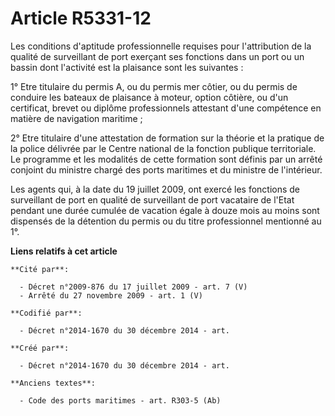 # Article R5331-12

Les conditions d'aptitude professionnelle requises pour l'attribution de la qualité de surveillant de port exerçant ses
fonctions dans un port ou un bassin dont l'activité est la plaisance sont les suivantes :

1° Etre titulaire du permis A, ou du permis mer côtier, ou du permis de conduire les bateaux de plaisance à moteur, option
côtière, ou d'un certificat, brevet ou diplôme professionnels attestant d'une compétence en matière de navigation maritime ;

2° Etre titulaire d'une attestation de formation sur la théorie et la pratique de la police délivrée par le Centre national
de la fonction publique territoriale. Le programme et les modalités de cette formation sont définis par un arrêté conjoint du
ministre chargé des ports maritimes et du ministre de l'intérieur.

Les agents qui, à la date du 19 juillet 2009, ont exercé les fonctions de surveillant de port en qualité de surveillant de
port vacataire de l'Etat pendant une durée cumulée de vacation égale à douze mois au moins sont dispensés de la détention du
permis ou du titre professionnel mentionné au 1°.

**Liens relatifs à cet article**

	**Cité par**:

	  - Décret n°2009-876 du 17 juillet 2009 - art. 7 (V)
	  - Arrêté du 27 novembre 2009 - art. 1 (V)

	**Codifié par**:

	  - Décret n°2014-1670 du 30 décembre 2014 - art.

	**Créé par**:

	  - Décret n°2014-1670 du 30 décembre 2014 - art.

	**Anciens textes**:

	  - Code des ports maritimes - art. R303-5 (Ab)
